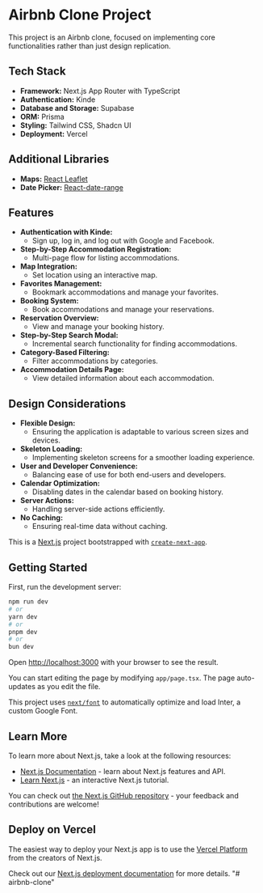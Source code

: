 # Airbnb Clone Project

This project is an Airbnb clone, focused on implementing core functionalities rather than just design replication.


## Tech Stack

- **Framework:** Next.js App Router with TypeScript
- **Authentication:** Kinde
- **Database and Storage:** Supabase
- **ORM:** Prisma
- **Styling:** Tailwind CSS, Shadcn UI
- **Deployment:** Vercel

## Additional Libraries

- **Maps:** [React Leaflet](https://react-leaflet.js.org/)
- **Date Picker:** [React-date-range](https://www.npmjs.com/package/react-date-range)

## Features

- **Authentication with Kinde:**
  - Sign up, log in, and log out with Google and Facebook.
- **Step-by-Step Accommodation Registration:**
  - Multi-page flow for listing accommodations.
- **Map Integration:**
  - Set location using an interactive map.
- **Favorites Management:**
  - Bookmark accommodations and manage your favorites.
- **Booking System:**
  - Book accommodations and manage your reservations.
- **Reservation Overview:**
  - View and manage your booking history.
- **Step-by-Step Search Modal:**
  - Incremental search functionality for finding accommodations.
- **Category-Based Filtering:**
  - Filter accommodations by categories.
- **Accommodation Details Page:**
  - View detailed information about each accommodation.

## Design Considerations

- **Flexible Design:**
  - Ensuring the application is adaptable to various screen sizes and devices.
- **Skeleton Loading:**
  - Implementing skeleton screens for a smoother loading experience.
- **User and Developer Convenience:**
  - Balancing ease of use for both end-users and developers.
- **Calendar Optimization:**
  - Disabling dates in the calendar based on booking history.
- **Server Actions:**
  - Handling server-side actions efficiently.
- **No Caching:**
  - Ensuring real-time data without caching.



This is a [Next.js](https://nextjs.org/) project bootstrapped with [`create-next-app`](https://github.com/vercel/next.js/tree/canary/packages/create-next-app).

## Getting Started

First, run the development server:

```bash
npm run dev
# or
yarn dev
# or
pnpm dev
# or
bun dev
```

Open [http://localhost:3000](http://localhost:3000) with your browser to see the result.

You can start editing the page by modifying `app/page.tsx`. The page auto-updates as you edit the file.

This project uses [`next/font`](https://nextjs.org/docs/basic-features/font-optimization) to automatically optimize and load Inter, a custom Google Font.

## Learn More

To learn more about Next.js, take a look at the following resources:

- [Next.js Documentation](https://nextjs.org/docs) - learn about Next.js features and API.
- [Learn Next.js](https://nextjs.org/learn) - an interactive Next.js tutorial.

You can check out [the Next.js GitHub repository](https://github.com/vercel/next.js/) - your feedback and contributions are welcome!

## Deploy on Vercel

The easiest way to deploy your Next.js app is to use the [Vercel Platform](https://vercel.com/new?utm_medium=default-template&filter=next.js&utm_source=create-next-app&utm_campaign=create-next-app-readme) from the creators of Next.js.

Check out our [Next.js deployment documentation](https://nextjs.org/docs/deployment) for more details.
"# airbnb-clone" 
